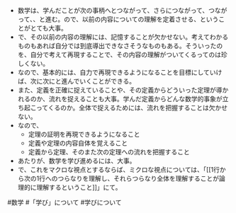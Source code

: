 - 数学は、学んだことが次の事柄へとつながって、さらにつながって、つながって、、と進む。ので、以前の内容についての理解を定着させる、ということがとても大事。
- で、その以前の内容の理解には、記憶することが欠かせない。考えてわかるものもあれば自分では到底導出できなさそうなものもある。そういったのを、自分で考えて再現することで、その内容の理解がついてくるってのは珍しくない。
- なので、基本的には、自力で再現できるようになることを目標にしていけば、次に次にと進んでいくことができる。
- また、定義を正確に捉えていることや、その定義からどういった定理が導かれるのか、流れを捉えることも大事。学んだ定義からどんな数学的事象が立ち起こってくるのか。全体で捉えるためには、流れを把握することは欠かせない。
- なので、
	- 定理の証明を再現できるようになること
	- 定義や定理の内容自体を覚えること
	- 定義から定理、そのまた次の定理への流れを把握すること
- あたりが、数学を学び進めるには、大事。
- で、これをマクロな視点とするならば、ミクロな視点については、「[[1行から次の1行へのつらなりを理解し、それらつらなり全体を理解することが論理的に理解するということ]]」にて。

#数学 #「学び」について #学びについて 